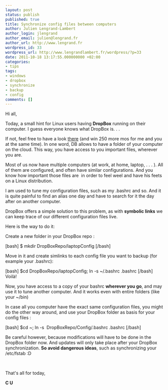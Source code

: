 ```yaml
---
layout: post
status: publish
published: true
title: Synchronize config files between computers
author: Julien Lengrand-Lambert
author_login: jlengrand
author_email: julien@lengrand.fr
author_url: http://www.lengrand.fr
wordpress_id: 33
wordpress_url: http://www.lengrandlambert.fr/wordpress/?p=33
date: 2011-10-18 13:17:55.000000000 +02:00
categories:
- tips
tags:
- windows
- dropbox
- synchronize
- backup
- config
comments: []
---
```

Hi all,

Today, a small hint for Linux users having <strong>DropBox</strong> running on their computer. I guess everyone knows what DropBox is. . .

If not, feel free to have a look <a href="https://www.dropbox.com/referrals/NTQyODYwNDM5?src=global9">there</a> (and win 250 more mos for me and you at the same time). In one word, DB allows to have a folder of your computer on the cloud. This way, you have access to you important files, wherever you are.

Most of us now have multiple computers (at work, at home, laptop, . . . ). All of them are configured, and often have similar configurations. And you know how important those files are  in order to feel weel and have his feets on a Linux distribution.

I am used to tune my configuration files, such as my .bashrc and so. And it is quite painful to find an alias one day and have to search for it the day after on another computer.

DropBox offers a simple solution to this problem, as with <strong>symbolic links</strong> we can keep trace of our different configuration files live.

Here is the way to do it:

Create a new folder in your DropBox repo :

[bash]
$ mkdir DropBoxRepo/laptopConfig
[/bash]

Move in it and create simlinks to each config file you want to backup (for example your .bashrc):

[bash]
$cd DropBoxRepo/laptopConfig; ln -s ~/.bashrc .bashrc
[/bash]
Voilà!

Now, you have access to a copy of your bashrc <strong>wherever you go</strong>, and may use it to tune another computer. And it works even with entire folders (like your ~/bin)

In case all you computer have the exact same configuration files, you might do the other way around, and use your DropBox folder as basis for your config files :

[bash]
$cd ~; ln -s  DropBoxRepo/Config/.bashrc .bashrc
[/bash]

Be careful however, because modifications will have to be done in the DropBox folder now. And updates will only take place after your DropBox synchronization. <strong>So avoid dangerous ideas</strong>, such as synchronizing your /etc/fstab :D

&nbsp;

That's all for today,

<strong>C U</strong>
